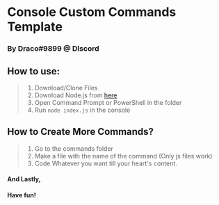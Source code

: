 # Console Custom Commands Template
### By Draco#9899 @ DIscord
## How to use:
> 1. Download/Clone Files 
> 2. Download Node.js from [here](https://nodejs.org/en/)
> 3. Open Command Prompt or PowerShell in the folder
> 4. Run `node index.js` in the console

## How to Create More Commands?
> 1. Go to the commands folder
> 2. Make a file with the name of the command (Only js files work)
> 3. Code Whatever you want till your heart's content.

#### And Lastly,
#### Have fun!